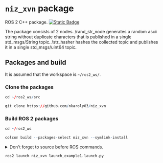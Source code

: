 # `niz_xvn` package

ROS 2 C++ package. [![Static Badge](https://img.shields.io/badge/ROS_2-Humble-34aec5)](https://docs.ros.org/en/humble/)

The package consists of 2 nodes.
/rand_str_node generates a random ascii string without duplicate characters that is published in a single std_msgs/String topic.
/str_hasher hashes the collected topic and publishes it in a single std_msgs/uint64 topic.

## Packages and build

It is assumed that the workspace is `~/ros2_ws/`.

### Clone the packages

```r
cd ~/ros2_ws/src
```

```r
git clone https://github.com/nkaroly03/niz_xvn
```

### Build ROS 2 packages

```r
cd ~/ros2_ws
```

```r
colcon build --packages-select niz_xvn --symlink-install
```

<details>
<summary> Don't forget to source before ROS commands.</summary>

```bash
source ~/ros2_ws/install/setup.bash
```

</details>

```r
ros2 launch niz_xvn launch_example1.launch.py
```
